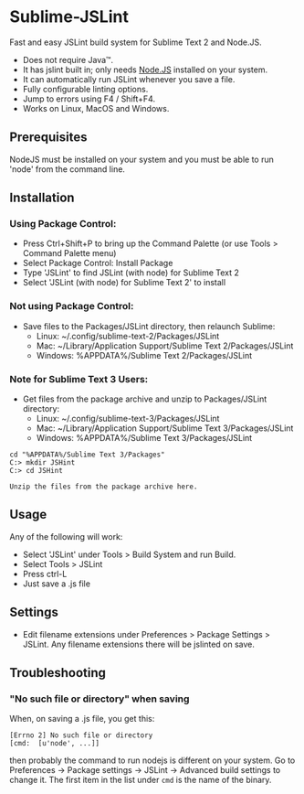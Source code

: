 Sublime-JSLint
==============

Fast and easy JSLint build system for Sublime Text 2 and Node.JS.

   * Does not require Java&trade;.
   * It has jslint built in; only needs [Node.JS](http://nodejs.org) installed on your system.
   * It can automatically run JSLint whenever you save a file.
   * Fully configurable linting options.
   * Jump to errors using F4 / Shift+F4.
   * Works on Linux, MacOS and Windows.

Prerequisites
-------------
NodeJS must be installed on your system and you must be able to run 'node' from the command line.

Installation
------------

### Using Package Control:

   * Press Ctrl+Shift+P to bring up the Command Palette (or use Tools > Command Palette menu)
   * Select Package Control: Install Package
   * Type 'JSLint' to find JSLint (with node) for Sublime Text 2
   * Select 'JSLint (with node) for Sublime Text 2' to install


### Not using Package Control:
   * Save files to the Packages/JSLint directory, then relaunch Sublime:
      * Linux: ~/.config/sublime-text-2/Packages/JSLint
      * Mac: ~/Library/Application Support/Sublime Text 2/Packages/JSLint
      * Windows: %APPDATA%/Sublime Text 2/Packages/JSLint

### Note for Sublime Text 3 Users:
   * Get files from the package archive and unzip to Packages/JSLint directory:
      * Linux: ~/.config/sublime-text-3/Packages/JSLint
      * Mac: ~/Library/Application Support/Sublime Text 3/Packages/JSLint
      * Windows: %APPDATA%/Sublime Text 3/Packages/JSLint

```
cd "%APPDATA%/Sublime Text 3/Packages"
C:> mkdir JSHint
C:> cd JSHint

Unzip the files from the package archive here.
```

Usage
-----
Any of the following will work:
   * Select 'JSLint' under Tools > Build System and run Build.
   * Select Tools > JSLint
   * Press ctrl-L
   * Just save a .js file

Settings
--------
   * Edit filename extensions under Preferences > Package Settings > JSLint. Any filename extensions there will be jslinted on save.

Troubleshooting
---------------

### "No such file or directory" when saving

When, on saving a .js file, you get this:

    [Errno 2] No such file or directory
    [cmd:  [u'node', ...]]


then probably the command to run nodejs is different on your system.
Go to Preferences -> Package settings -> JSLint -> Advanced build settings to change it.
The first item in the list under ``cmd`` is the name of the binary.

